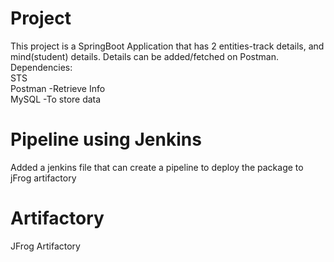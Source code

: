 
# Project 

This project is a SpringBoot Application that has 2 entities-track details, and mind(student) details. Details can be added/fetched on Postman.
<br>
Dependencies:
<br>
STS 
<br>
Postman -Retrieve Info
<br>
MySQL -To store data

# Pipeline using Jenkins
Added a jenkins file that can create a pipeline to deploy the package to jFrog artifactory

# Artifactory 
JFrog Artifactory

